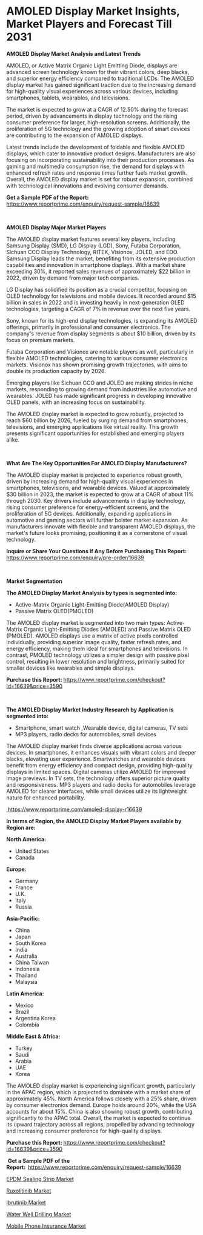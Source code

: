 <p><h1>AMOLED Display Market Insights, Market Players and Forecast Till 2031</h1></p><p><strong>AMOLED Display Market Analysis and Latest Trends</strong></p>
<p><p>AMOLED, or Active Matrix Organic Light Emitting Diode, displays are advanced screen technology known for their vibrant colors, deep blacks, and superior energy efficiency compared to traditional LCDs. The AMOLED display market has gained significant traction due to the increasing demand for high-quality visual experiences across various devices, including smartphones, tablets, wearables, and televisions. </p><p>The market is expected to grow at a CAGR of 12.50% during the forecast period, driven by advancements in display technology and the rising consumer preference for larger, high-resolution screens. Additionally, the proliferation of 5G technology and the growing adoption of smart devices are contributing to the expansion of AMOLED displays. </p><p>Latest trends include the development of foldable and flexible AMOLED displays, which cater to innovative product designs. Manufacturers are also focusing on incorporating sustainability into their production processes. As gaming and multimedia consumption rise, the demand for displays with enhanced refresh rates and response times further fuels market growth. Overall, the AMOLED display market is set for robust expansion, combined with technological innovations and evolving consumer demands.</p></p>
<p><strong>Get a Sample PDF of the Report:&nbsp;</strong> <a href="https://www.reportprime.com/enquiry/request-sample/16639?utm_campaign=1123&utm_medium=2&utm_source=Github&utm_content=ia&utm_term=23112024&utm_id=amoled-display">https://www.reportprime.com/enquiry/request-sample/16639</a></p>
<p>&nbsp;</p>
<p><strong>AMOLED Display Major Market Players</strong></p>
<p><p>The AMOLED display market features several key players, including Samsung Display (SMD), LG Display (LGD), Sony, Futaba Corporation, Sichuan CCO Display Technology, RITEK, Visionox, JOLED, and EDO. Samsung Display leads the market, benefiting from its extensive production capabilities and innovation in smartphone displays. With a market share exceeding 30%, it reported sales revenues of approximately $22 billion in 2022, driven by demand from major tech companies.</p><p>LG Display has solidified its position as a crucial competitor, focusing on OLED technology for televisions and mobile devices. It recorded around $15 billion in sales in 2022 and is investing heavily in next-generation OLED technologies, targeting a CAGR of 7% in revenue over the next five years.</p><p>Sony, known for its high-end display technologies, is expanding its AMOLED offerings, primarily in professional and consumer electronics. The company's revenue from display segments is about $10 billion, driven by its focus on premium markets.</p><p>Futaba Corporation and Visionox are notable players as well, particularly in flexible AMOLED technologies, catering to various consumer electronics markets. Visionox has shown promising growth trajectories, with aims to double its production capacity by 2026.</p><p>Emerging players like Sichuan CCO and JOLED are making strides in niche markets, responding to growing demand from industries like automotive and wearables. JOLED has made significant progress in developing innovative OLED panels, with an increasing focus on sustainability.</p><p>The AMOLED display market is expected to grow robustly, projected to reach $60 billion by 2026, fueled by surging demand from smartphones, televisions, and emerging applications like virtual reality. This growth presents significant opportunities for established and emerging players alike.</p></p>
<p>&nbsp;</p>
<p><strong>What Are The Key Opportunities For AMOLED Display Manufacturers?</strong></p>
<p><p>The AMOLED display market is projected to experience robust growth, driven by increasing demand for high-quality visual experiences in smartphones, televisions, and wearable devices. Valued at approximately $30 billion in 2023, the market is expected to grow at a CAGR of about 11% through 2030. Key drivers include advancements in display technology, rising consumer preference for energy-efficient screens, and the proliferation of 5G devices. Additionally, expanding applications in automotive and gaming sectors will further bolster market expansion. As manufacturers innovate with flexible and transparent AMOLED displays, the market's future looks promising, positioning it as a cornerstone of visual technology.</p></p>
<p><strong>Inquire or Share Your Questions If Any Before Purchasing This Report:</strong> <a href="https://www.reportprime.com/enquiry/pre-order/16639?utm_campaign=1123&utm_medium=2&utm_source=Github&utm_content=ia&utm_term=23112024&utm_id=amoled-display">https://www.reportprime.com/enquiry/pre-order/16639</a></p>
<p>&nbsp;</p>
<p><strong>Market Segmentation</strong></p>
<p><strong>The AMOLED Display Market Analysis by types is segmented into:</strong></p>
<p><ul><li>Active-Matrix Organic Light-Emitting Diode(AMOLED Display)</li><li>Passive Matrix OLED(PMOLED)</li></ul></p>
<p><p>The AMOLED display market is segmented into two main types: Active-Matrix Organic Light-Emitting Diodes (AMOLED) and Passive Matrix OLED (PMOLED). AMOLED displays use a matrix of active pixels controlled individually, providing superior image quality, faster refresh rates, and energy efficiency, making them ideal for smartphones and televisions. In contrast, PMOLED technology utilizes a simpler design with passive pixel control, resulting in lower resolution and brightness, primarily suited for smaller devices like wearables and simple displays.</p></p>
<p><strong>Purchase this Report:&nbsp;</strong><a href="https://www.reportprime.com/checkout?id=16639&price=3590&utm_campaign=1123&utm_medium=2&utm_source=Github&utm_content=ia&utm_term=23112024&utm_id=amoled-display">https://www.reportprime.com/checkout?id=16639&price=3590</a></p>
<p>&nbsp;</p>
<p><strong>The AMOLED Display Market Industry Research by Application is segmented into:</strong></p>
<p><ul><li>Smartphone, smart watch ,Wearable device, digital cameras, TV sets</li><li>MP3 players, radio decks for automobiles, small devices</li></ul></p>
<p><p>The AMOLED display market finds diverse applications across various devices. In smartphones, it enhances visuals with vibrant colors and deeper blacks, elevating user experience. Smartwatches and wearable devices benefit from energy efficiency and compact design, providing high-quality displays in limited spaces. Digital cameras utilize AMOLED for improved image previews. In TV sets, the technology offers superior picture quality and responsiveness. MP3 players and radio decks for automobiles leverage AMOLED for clearer interfaces, while small devices utilize its lightweight nature for enhanced portability.</p></p>
<p><a href="https://www.reportprime.com/amoled-display-r16639?utm_campaign=1123&utm_medium=2&utm_source=Github&utm_content=ia&utm_term=23112024&utm_id=amoled-display">&nbsp;https://www.reportprime.com/amoled-display-r16639</a></p>
<p><strong>In terms of Region, the AMOLED Display Market Players available by Region are:</strong></p>
<p>
    <p> <strong> North America: </strong>
        <ul>
            <li>United States</li>
            <li>Canada</li>
        </ul>
        </p> 
    <p> <strong> Europe: </strong>
        <ul>
            <li>Germany</li>
            <li>France</li>
            <li>U.K.</li>
            <li>Italy</li>
            <li>Russia</li>
        </ul>
        </p> 
    <p> <strong> Asia-Pacific: </strong>
        <ul>
            <li>China</li>
            <li>Japan</li>
            <li>South Korea</li>
            <li>India</li>
            <li>Australia</li>
            <li>China Taiwan</li>
            <li>Indonesia</li>
            <li>Thailand</li>
            <li>Malaysia</li>
        </ul>
        </p> 
    <p> <strong> Latin America: </strong>
        <ul>
            <li>Mexico</li>
            <li>Brazil</li>
            <li>Argentina Korea</li>
            <li>Colombia</li>
        </ul>
        </p> 
    <p> <strong> Middle East & Africa: </strong>
        <ul>
            <li>Turkey</li>
            <li>Saudi</li>
            <li>Arabia</li>
            <li>UAE</li>
            <li>Korea</li>
        </ul>
    </p>
    </p>
<p><p>The AMOLED display market is experiencing significant growth, particularly in the APAC region, which is projected to dominate with a market share of approximately 45%. North America follows closely with a 25% share, driven by consumer electronics demand. Europe holds around 20%, while the USA accounts for about 15%. China is also showing robust growth, contributing significantly to the APAC total. Overall, the market is expected to continue its upward trajectory across all regions, propelled by advancing technology and increasing consumer preference for high-quality displays.</p></p>
<p><strong>Purchase this Report: </strong><a href="https://www.reportprime.com/checkout?id=16639&price=3590&utm_campaign=1123&utm_medium=2&utm_source=Github&utm_content=ia&utm_term=23112024&utm_id=amoled-display">https://www.reportprime.com/checkout?id=16639&price=3590</a></p>
<p>&nbsp;<strong>Get a Sample PDF of the Report:&nbsp;&nbsp;</strong><a href="https://www.reportprime.com/enquiry/request-sample/16639?utm_campaign=1123&utm_medium=2&utm_source=Github&utm_content=ia&utm_term=23112024&utm_id=amoled-display">https://www.reportprime.com/enquiry/request-sample/16639</a></p>
<p><strong></strong></p>
<p><p><a href="https://github.com/thorntocarlota7676/Market-Research-Report-List-1/blob/main/epdm-sealing-strip-market.md?utm_campaign=1123&utm_medium=2&utm_source=Github&utm_content=ia&utm_term=23112024&utm_id=amoled-display">EPDM Sealing Strip Market</a></p><p><a href="https://www.linkedin.com/pulse/ruxolitinib-market-projections-insights-valuation-cagr-129-h6baf?utm_campaign=1123&utm_medium=2&utm_source=Github&utm_content=ia&utm_term=23112024&utm_id=amoled-display">Ruxolitinib Market</a></p><p><a href="https://www.linkedin.com/pulse/pulse-ibrutinib-rhythms-change-market-resonance-2024-2031-trendzest-tjsfe?utm_campaign=1123&utm_medium=2&utm_source=Github&utm_content=ia&utm_term=23112024&utm_id=amoled-display">Ibrutinib Market</a></p><p><a href="https://issuu.com/reportprime-2/docs/water-well-drilling-market-size-203_2fb2257496f1de?utm_campaign=1123&utm_medium=2&utm_source=Github&utm_content=ia&utm_term=23112024&utm_id=amoled-display">Water Well Drilling Market</a></p><p><a href="https://issuu.com/reportprime-2/docs/mobile-phone-insurance-market-size-_5988f0f5cd7b8e?utm_campaign=1123&utm_medium=2&utm_source=Github&utm_content=ia&utm_term=23112024&utm_id=amoled-display">Mobile Phone Insurance Market</a></p></p>
